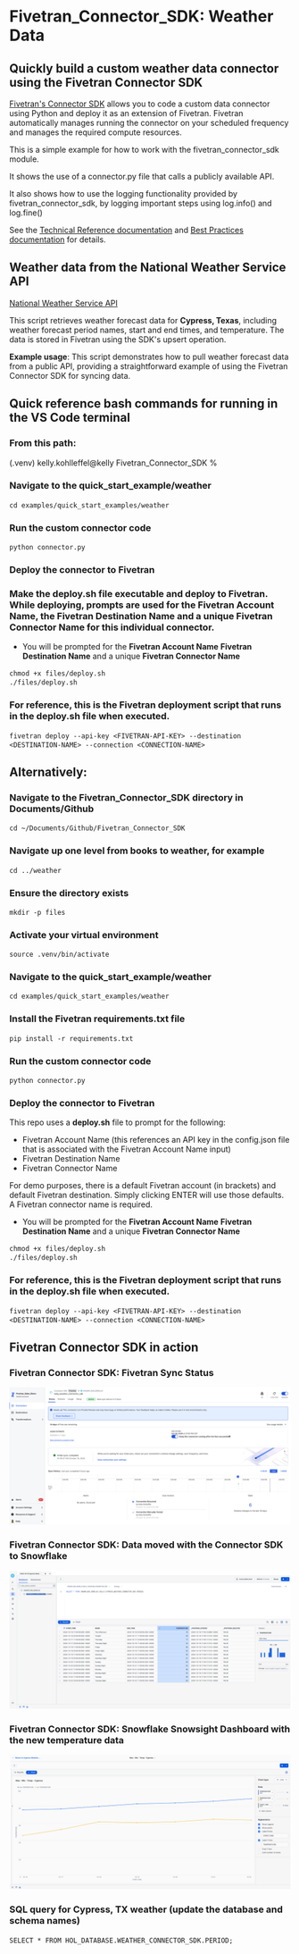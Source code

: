 # Fivetran_Connector_SDK: Weather Data
 ## Quickly build a custom weather data connector using the Fivetran Connector SDK

[Fivetran's Connector SDK](https://fivetran.com/docs/connectors/connector-sdk) allows you to code a custom data connector using Python and deploy it as an extension of Fivetran. Fivetran automatically manages running the connector on your scheduled frequency and manages the required compute resources.

This is a simple example for how to work with the fivetran_connector_sdk module. 

It shows the use of a connector.py file that calls a publicly available API.

It also shows how to use the logging functionality provided by fivetran_connector_sdk, by logging important steps using log.info() and log.fine()

See the [Technical Reference documentation](https://fivetran.com/docs/connectors/connector-sdk/technical-reference#update) and [Best Practices documentation](https://fivetran.com/docs/connectors/connector-sdk/best-practices) for details.

## Weather data from the National Weather Service API

[National Weather Service API](https://www.weather.gov/documentation/services-web-api)

This script retrieves weather forecast data for **Cypress, Texas**, including weather forecast period names, start and end times, and temperature. The data is stored in Fivetran using the SDK's upsert operation.

**Example usage**: This script demonstrates how to pull weather forecast data from a public API, providing a straightforward example of using the Fivetran Connector SDK for syncing data.

## Quick reference bash commands for running in the VS Code terminal

### From this path: 
(.venv) kelly.kohlleffel@kelly Fivetran_Connector_SDK %

### Navigate to the quick_start_example/weather
```
cd examples/quick_start_examples/weather
```
### Run the custom connector code
```
python connector.py
```
### Deploy the connector to Fivetran

### Make the deploy.sh file executable and deploy to Fivetran. While deploying, prompts are used for the Fivetran Account Name, the Fivetran Destination Name and a unique Fivetran Connector Name for this individual connector.

* You will be prompted for the **Fivetran Account Name** **Fivetran Destination Name** and a unique **Fivetran Connector Name**

```
chmod +x files/deploy.sh
./files/deploy.sh
```

### For reference, this is the Fivetran deployment script that runs in the deploy.sh file when executed.
```
fivetran deploy --api-key <FIVETRAN-API-KEY> --destination <DESTINATION-NAME> --connection <CONNECTION-NAME>
```

## Alternatively: 

### Navigate to the Fivetran_Connector_SDK directory in Documents/Github
```
cd ~/Documents/Github/Fivetran_Connector_SDK
```
### Navigate up one level from books to weather, for example
```
cd ../weather
```
### Ensure the directory exists
```
mkdir -p files
```
### Activate your virtual environment
```
source .venv/bin/activate
```
### Navigate to the quick_start_example/weather
```
cd examples/quick_start_examples/weather
```
### Install the Fivetran requirements.txt file
```
pip install -r requirements.txt
```
### Run the custom connector code
```
python connector.py
```
### Deploy the connector to Fivetran

This repo uses a **deploy.sh** file to prompt for the following:
* Fivetran Account Name (this references an API key in the config.json file that is associated with the Fivetran Account Name input)
* Fivetran Destination Name
* Fivetran Connector Name

For demo purposes, there is a default Fivetran account (in brackets) and default Fivetran destination. Simply clicking ENTER will use those defaults. A Fivetran connector name is required.

* You will be prompted for the **Fivetran Account Name** **Fivetran Destination Name** and a unique **Fivetran Connector Name**

```
chmod +x files/deploy.sh
./files/deploy.sh
```

### For reference, this is the Fivetran deployment script that runs in the deploy.sh file when executed.
```
fivetran deploy --api-key <FIVETRAN-API-KEY> --destination <DESTINATION-NAME> --connection <CONNECTION-NAME>
```
## Fivetran Connector SDK in action

### Fivetran Connector SDK: Fivetran Sync Status

![Fivetran Sync Status Screenshot](./images/fivetran_syncstatus_kelly_cypress_weather_connector_sdk.png)

### Fivetran Connector SDK: Data moved with the Connector SDK to Snowflake

![Snowflake Snowsight Data Preview Screenshot](./images/snowflake_snowsight_datapreview_kelly_cypress_weather_connector_sdk.png)

### Fivetran Connector SDK: Snowflake Snowsight Dashboard with the new temperature data

![Snowflake Snowsight Dashboard Screenshot](./images/snowflake_snowsight_dashboard_fivetran_connector_sdk.png)

### SQL query for Cypress, TX weather (update the database and schema names)
```
SELECT * FROM HOL_DATABASE.WEATHER_CONNECTOR_SDK.PERIOD;
```
